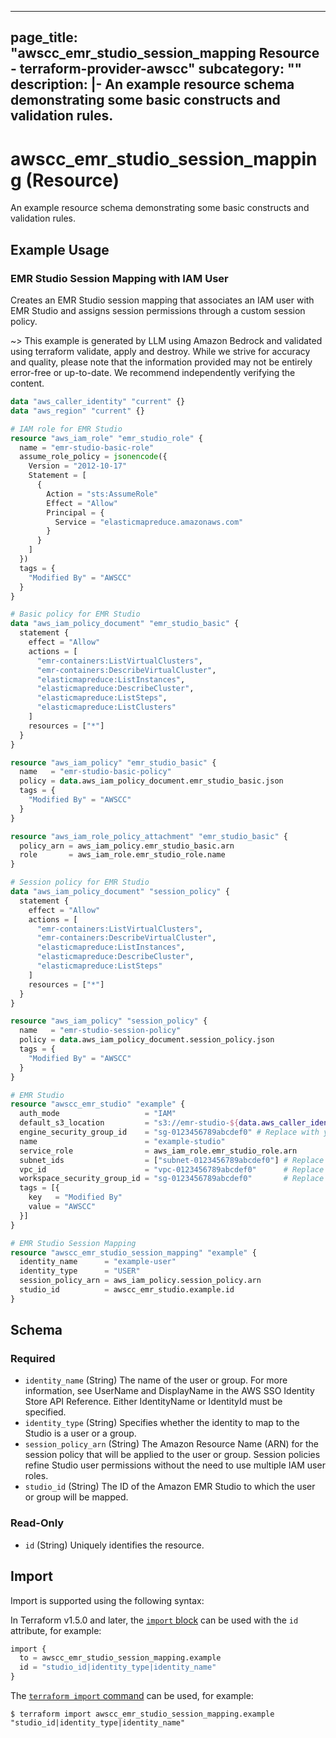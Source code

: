 
---
page_title: "awscc_emr_studio_session_mapping Resource - terraform-provider-awscc"
subcategory: ""
description: |-
  An example resource schema demonstrating some basic constructs and validation rules.
---

# awscc_emr_studio_session_mapping (Resource)

An example resource schema demonstrating some basic constructs and validation rules.

## Example Usage

### EMR Studio Session Mapping with IAM User

Creates an EMR Studio session mapping that associates an IAM user with EMR Studio and assigns session permissions through a custom session policy.

~> This example is generated by LLM using Amazon Bedrock and validated using terraform validate, apply and destroy. While we strive for accuracy and quality, please note that the information provided may not be entirely error-free or up-to-date. We recommend independently verifying the content.

```terraform
data "aws_caller_identity" "current" {}
data "aws_region" "current" {}

# IAM role for EMR Studio
resource "aws_iam_role" "emr_studio_role" {
  name = "emr-studio-basic-role"
  assume_role_policy = jsonencode({
    Version = "2012-10-17"
    Statement = [
      {
        Action = "sts:AssumeRole"
        Effect = "Allow"
        Principal = {
          Service = "elasticmapreduce.amazonaws.com"
        }
      }
    ]
  })
  tags = {
    "Modified By" = "AWSCC"
  }
}

# Basic policy for EMR Studio
data "aws_iam_policy_document" "emr_studio_basic" {
  statement {
    effect = "Allow"
    actions = [
      "emr-containers:ListVirtualClusters",
      "emr-containers:DescribeVirtualCluster",
      "elasticmapreduce:ListInstances",
      "elasticmapreduce:DescribeCluster",
      "elasticmapreduce:ListSteps",
      "elasticmapreduce:ListClusters"
    ]
    resources = ["*"]
  }
}

resource "aws_iam_policy" "emr_studio_basic" {
  name   = "emr-studio-basic-policy"
  policy = data.aws_iam_policy_document.emr_studio_basic.json
  tags = {
    "Modified By" = "AWSCC"
  }
}

resource "aws_iam_role_policy_attachment" "emr_studio_basic" {
  policy_arn = aws_iam_policy.emr_studio_basic.arn
  role       = aws_iam_role.emr_studio_role.name
}

# Session policy for EMR Studio
data "aws_iam_policy_document" "session_policy" {
  statement {
    effect = "Allow"
    actions = [
      "emr-containers:ListVirtualClusters",
      "emr-containers:DescribeVirtualCluster",
      "elasticmapreduce:ListInstances",
      "elasticmapreduce:DescribeCluster",
      "elasticmapreduce:ListSteps"
    ]
    resources = ["*"]
  }
}

resource "aws_iam_policy" "session_policy" {
  name   = "emr-studio-session-policy"
  policy = data.aws_iam_policy_document.session_policy.json
  tags = {
    "Modified By" = "AWSCC"
  }
}

# EMR Studio
resource "awscc_emr_studio" "example" {
  auth_mode                   = "IAM"
  default_s3_location         = "s3://emr-studio-${data.aws_caller_identity.current.account_id}-${data.aws_region.current.name}/example"
  engine_security_group_id    = "sg-0123456789abcdef0" # Replace with your security group ID
  name                        = "example-studio"
  service_role                = aws_iam_role.emr_studio_role.arn
  subnet_ids                  = ["subnet-0123456789abcdef0"] # Replace with your subnet ID
  vpc_id                      = "vpc-0123456789abcdef0"      # Replace with your VPC ID
  workspace_security_group_id = "sg-0123456789abcdef0"       # Replace with your security group ID
  tags = [{
    key   = "Modified By"
    value = "AWSCC"
  }]
}

# EMR Studio Session Mapping
resource "awscc_emr_studio_session_mapping" "example" {
  identity_name      = "example-user"
  identity_type      = "USER"
  session_policy_arn = aws_iam_policy.session_policy.arn
  studio_id          = awscc_emr_studio.example.id
}
```

<!-- schema generated by tfplugindocs -->
## Schema

### Required

- `identity_name` (String) The name of the user or group. For more information, see UserName and DisplayName in the AWS SSO Identity Store API Reference. Either IdentityName or IdentityId must be specified.
- `identity_type` (String) Specifies whether the identity to map to the Studio is a user or a group.
- `session_policy_arn` (String) The Amazon Resource Name (ARN) for the session policy that will be applied to the user or group. Session policies refine Studio user permissions without the need to use multiple IAM user roles.
- `studio_id` (String) The ID of the Amazon EMR Studio to which the user or group will be mapped.

### Read-Only

- `id` (String) Uniquely identifies the resource.

## Import

Import is supported using the following syntax:

In Terraform v1.5.0 and later, the [`import` block](https://developer.hashicorp.com/terraform/language/import) can be used with the `id` attribute, for example:

```terraform
import {
  to = awscc_emr_studio_session_mapping.example
  id = "studio_id|identity_type|identity_name"
}
```

The [`terraform import` command](https://developer.hashicorp.com/terraform/cli/commands/import) can be used, for example:

```shell
$ terraform import awscc_emr_studio_session_mapping.example "studio_id|identity_type|identity_name"
```
